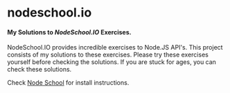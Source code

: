 nodeschool.io
=============

#### My Solutions to _NodeSchool.IO_ Exercises.

NodeSchool.IO provides incredible exercises to Node.JS API's. This project consists of my solutions to these exercises. Please try these exercises yourself before checking the solutions. If you are stuck for ages, you can check these solutions. 

Check [Node School](http://www.nodeschool.io) for install instructions.
